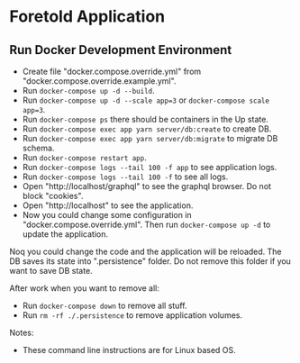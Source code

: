 # Foretold Application

## Run Docker Development Environment

- Create file "docker.compose.override.yml" from 
  "docker.compose.override.example.yml".
- Run `docker-compose up -d --build`.
- Run `docker-compose up -d --scale app=3` or `docker-compose scale app=3`.
- Run `docker-compose ps` there should be containers in the Up state.
- Run `docker-compose exec app yarn server/db:create` to create DB.
- Run `docker-compose exec app yarn server/db:migrate` to migrate DB schema.
- Run `docker-compose restart app`.
- Run `docker-compose logs --tail 100 -f app` to see application logs.
- Run `docker-compose logs --tail 100 -f` to see all logs.
- Open "http://localhost/graphql" to see the graphql browser. 
  Do not block "cookies".
- Open "http://localhost" to see the application.
- Now you could change some configuration in "docker.compose.override.yml".
  Then run `docker-compose up -d` to update the application.

Noq you could change the code and the application will be reloaded. The DB saves
its state into ".persistence" folder. Do not remove this folder if you want
to save DB state.

After work when you want to remove all:
- Run `docker-compose down` to remove all stuff.
- Run `rm -rf ./.persistence` to remove application volumes.

Notes:
- These command line instructions are for Linux based OS. 
